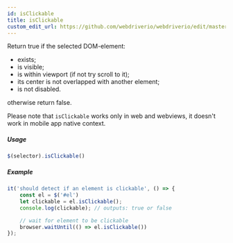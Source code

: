 ```yaml
---
id: isClickable
title: isClickable
custom_edit_url: https://github.com/webdriverio/webdriverio/edit/master/packages/webdriverio/src/commands/element/isClickable.js
---
```


Return true if the selected DOM-element:
- exists;
- is visible;
- is within viewport (if not try scroll to it);
- its center is not overlapped with another element;
- is not disabled.

otherwise return false.

Please note that `isClickable` works only in web and webviews, it doesn't work in mobile app native context.

##### Usage

```js
$(selector).isClickable()
```

##### Example

```js isClickable.js
it('should detect if an element is clickable', () => {
    const el = $('#el')
    let clickable = el.isClickable();
    console.log(clickable); // outputs: true or false

    // wait for element to be clickable
    browser.waitUntil(() => el.isClickable())
});
```

